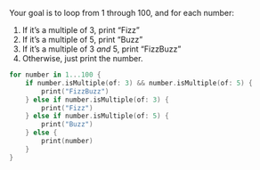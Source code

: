 Your goal is to loop from 1 through 100, and for each number:

1. If it’s a multiple of 3, print “Fizz”
2. If it’s a multiple of 5, print “Buzz”
3. If it’s a multiple of 3 _and_ 5, print “FizzBuzz”
4. Otherwise, just print the number.

```swift
for number in 1...100 {
    if number.isMultiple(of: 3) && number.isMultiple(of: 5) {
        print("FizzBuzz")
    } else if number.isMultiple(of: 3) {
        print("Fizz")
    } else if number.isMultiple(of: 5) {
        print("Buzz")
    } else {
        print(number)
    }
}
```
